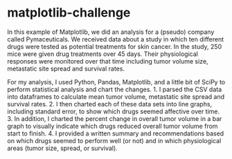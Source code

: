 # matplotlib-challenge
In this example of Matplotlib, we did an analysis for a (pseudo) company called Pymaceuticals. We received data about a study in which ten different drugs were tested as potential treatments for skin cancer. In the study, 250 mice were given drug treatments over 45 days. Their physiological responses were monitored over that time including tumor volume size, metastatic site spread and survival rates.

For my analysis, I used Python, Pandas, Matplotlib, and a little bit of SciPy to perform statistical analysis and chart the changes. 
    1. I parsed the CSV data into dataframes to calculate mean tumor volume, metastatic site spread and survival rates. 
    2. I then charted each of these data sets into line graphs, including standard error, to show which drugs seemed affective over time.
    3. In addition, I charted the percent change in overall tumor volume in a bar graph to visually indicate which drugs  reduced overall tumor volume from start to finish.
    4. I provided a written summary and recommendations based on which drugs seemed to perform well (or not) and in which physiological areas (tumor size, spread, or survival).


